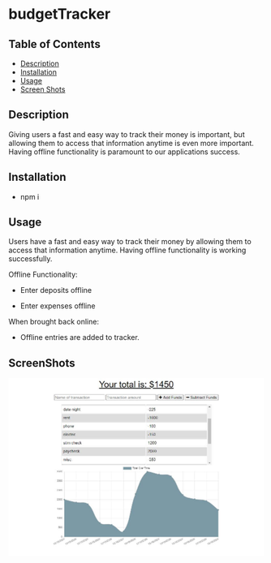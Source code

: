 # budgetTracker

## Table of Contents

- [Description](#Description)
- [Installation](#Installation)
- [Usage](#Usage)
- [Screen Shots](#ScreenShots)

## Description

Giving users a fast and easy way to track their money is important, but allowing them to access that information anytime is even more important. Having offline functionality is paramount to our applications success.

## Installation

- npm i

## Usage

Users have a fast and easy way to track their money by allowing them to access that information anytime. Having offline functionality is working successfully.

Offline Functionality:

- Enter deposits offline

- Enter expenses offline

When brought back online:

- Offline entries are added to tracker.

## ScreenShots

![$Trak](https://github.com/DarkDave1185/budgetTracker/blob/master/public/screenshots/screenshot.JPG)
